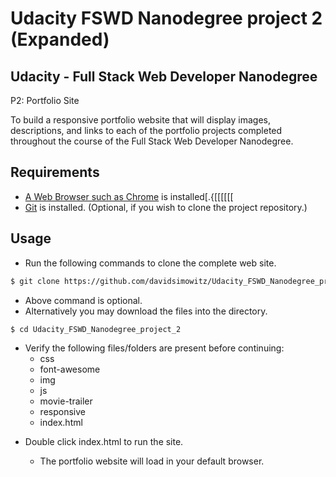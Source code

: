 Udacity FSWD Nanodegree project 2 (Expanded)
============================================

Udacity - Full Stack Web Developer Nanodegree
---------------------------------------------
P2: Portfolio Site

To build a responsive portfolio website that will display images, descriptions, and links to each of the portfolio projects completed throughout the course of the Full Stack Web Developer Nanodegree.


Requirements
------------

+ [A Web Browser such as Chrome](https://www.google.com/chrome/browser/) is installed[.{[[[[[[
+ [Git](https://git-scm.com/downloads) is installed.
  (Optional, if you wish to clone the project repository.)

Usage
-----

* Run the following commands to clone the complete web site.

```bash
$ git clone https://github.com/davidsimowitz/Udacity_FSWD_Nanodegree_project_2.git
```
  + Above command is optional.
  + Alternatively you may download the files into the directory.
```bash
$ cd Udacity_FSWD_Nanodegree_project_2
```
  + Verify the following files/folders are present before continuing:
    * css
    * font-awesome
    * img
    * js
    * movie-trailer
    * responsive
    * index.html


* Double click index.html to run the site.

  + The portfolio website will load in your default browser.

